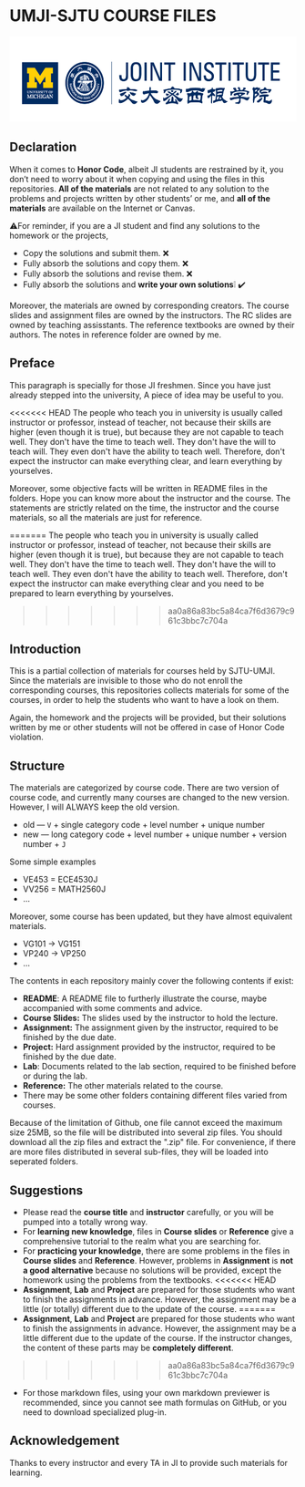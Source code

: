 # UMJI-SJTU COURSE FILES

<div><img src="https://github.com/no-code-comments/SJTU-UMJI-Course-Files/raw/master/logo/ji_logo.png" alt="ji_logo" width="600" height="150" /></div>



## Declaration

When it comes to **Honor Code**, albeit JI students are restrained by it, you don’t need to worry about it when copying and using the files in this repositories. **All of the materials** are not related to any solution to the problems and projects written by other students’ or me, and **all of the materials** are available on the Internet or Canvas.

:warning:For reminder, if you are a JI student and find any solutions to the homework or the projects,

- Copy the solutions and submit them. :x:
- Fully absorb the solutions and copy them. :x:
- Fully absorb the solutions and revise them. :x:
- Fully absorb the solutions and **write your own solutions**:grey_exclamation: :heavy_check_mark:

Moreover, the materials are owned by corresponding creators. The course slides and assignment files are owned by the instructors. The RC slides are owned by teaching assisstants. The reference textbooks are owned by their authors. The notes in reference folder are owned by me.



## Preface

This paragraph is specially for those JI freshmen. Since you have just already stepped into the university, A piece of idea may be useful to you.

<<<<<<< HEAD
The people who teach you in university is usually called instructor or professor, instead of teacher, not because their skills are higher (even though it is true), but because they are not capable to teach well. They don't have the time to teach well. They don't have the will to teach will. They even don't have the ability to teach well. Therefore, don't expect the instructor can make everything clear, and learn everything by yourselves.

Moreover, some objective facts will be written in README files in the folders. Hope you can know more about the instructor and the course. The statements are strictly related on the time, the instructor and the course materials, so all the materials are just for reference.

=======
The people who teach you in university is usually called instructor or professor, instead of teacher, not because their skills are higher (even though it is true), but because they are not capable to teach well. They don't have the time to teach well. They don't have the will to teach well. They even don't have the ability to teach well. Therefore, don't expect the instructor can make everything clear and you need to be prepared to learn everything by yourselves.
>>>>>>> aa0a86a83bc5a84ca7f6d3679c961c3bbc7c704a


## Introduction

This is a partial collection of materials for courses held by SJTU-UMJI. Since the materials are invisible to those who do not enroll the corresponding courses, this repositories collects materials for some of the courses, in order to help the students who want to have a look on them.

Again, the homework and the projects will be provided, but their solutions written by me or other students will not be offered in case of Honor Code violation. 



## Structure

The materials are categorized by course code. There are two version of course code, and currently many courses are changed to the new version. However, I will ALWAYS keep the old version.

- old — `V` + single category code + level number + unique number
- new — long category code + level number + unique number + version number + `J`

Some simple examples

- VE453 = ECE4530J
- VV256 = MATH2560J
- …

Moreover, some course has been updated, but they have almost equivalent materials.

- VG101 $\to$ VG151
- VP240 $\to$ VP250
- …

The contents in each repository mainly cover the following contents if exist:

- **README**: A README file to furtherly illustrate the course, maybe accompanied with some comments and advice.
- **Course Slides:** The slides used by the instructor to hold the lecture. 
- **Assignment:** The assignment given by the instructor, required to be finished by the due date.
- **Project:** Hard assignment provided by the instructor, required to be finished by the due date.
- **Lab**: Documents related to the lab section, required to be finished before or during the lab.
- **Reference:** The other materials related to the course.
- There may be some other folders containing different files varied from courses.

Because of the limitation of Github, one file cannot exceed the maximum size 25MB, so the file will be distributed into several zip files. You should download all the zip files and extract the ".zip" file. For convenience, if there are more files distributed in several sub-files, they will be loaded into seperated folders.



## Suggestions

- Please read the **course title** and **instructor** carefully, or you will be pumped into a totally wrong way.
- For **learning new knowledge**, files in **Course slides** or **Reference** give a comprehensive tutorial to the realm what you are searching for. 
- For **practicing your knowledge**, there are some problems in the files in **Course slides** and **Reference**. However, problems in **Assignment** is **not a good alternative** because no solutions will be provided, except the homework using the problems from the textbooks.
<<<<<<< HEAD
- **Assignment**, **Lab** and **Project** are prepared for those students who want to finish the assignments in advance. However, the assignment may be a little (or totally) different due to the update of the course.
=======
- **Assignment**, **Lab** and **Project** are prepared for those students who want to finish the assignments in advance. However, the assignment may be a little different due to the update of the course. If the instructor changes, the content of these parts may be **completely different**.
>>>>>>> aa0a86a83bc5a84ca7f6d3679c961c3bbc7c704a
- For those markdown files, using your own markdown previewer is recommended, since you cannot see math formulas on GitHub, or you need to download specialized plug-in.



## Acknowledgement

Thanks to every instructor and every TA in JI to provide such materials for learning. 
